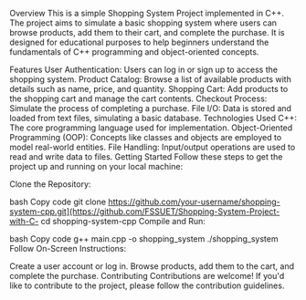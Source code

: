 Overview
This is a simple Shopping System Project implemented in C++. The project aims to simulate a basic shopping system where users can browse products, add them to their cart, and complete the purchase. It is designed for educational purposes to help beginners understand the fundamentals of C++ programming and object-oriented concepts.

Features
User Authentication: Users can log in or sign up to access the shopping system.
Product Catalog: Browse a list of available products with details such as name, price, and quantity.
Shopping Cart: Add products to the shopping cart and manage the cart contents.
Checkout Process: Simulate the process of completing a purchase.
File I/O: Data is stored and loaded from text files, simulating a basic database.
Technologies Used
C++: The core programming language used for implementation.
Object-Oriented Programming (OOP): Concepts like classes and objects are employed to model real-world entities.
File Handling: Input/output operations are used to read and write data to files.
Getting Started
Follow these steps to get the project up and running on your local machine:

Clone the Repository:

bash
Copy code
git clone https://github.com/your-username/shopping-system-cpp.git](https://github.com/FSSUET/Shopping-System-Project-with-C-
cd shopping-system-cpp
Compile and Run:

bash
Copy code
g++ main.cpp -o shopping_system
./shopping_system
Follow On-Screen Instructions:

Create a user account or log in.
Browse products, add them to the cart, and complete the purchase.
Contributing
Contributions are welcome! If you'd like to contribute to the project, please follow the contribution guidelines.
